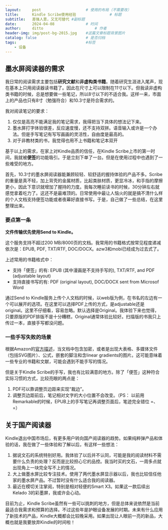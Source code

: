 ```yaml
---
layout:     post   				    # 使用的布局（不需要改）
title:      Kindle Scribe使用经验 				# 标题 
subtitle:   差强人意，又无可替代 #副标题
date:       2024-04-08 				# 时间
author:     ditto 						# 作者
header-img: img/post-bg-2015.jpg 	#这篇文章标题背景图片
catalog: false 						# 是否归档
tags:								#标签
    - 设备
---
```


##  墨水屏阅读器的需求
我日常的阅读需求主要包括**研究文献**和**非虚构类书籍**。随着研究生涯进入尾声，现在基本上只用阅读器读书籍了。因此在尺寸上可以限制在11寸以下。但我读非虚构类书籍的时候，总是想要做一些笔记，所以8寸以下的不适合我。这样一来，市面上的产品也只有8寸（勉强符合）和10.3寸是符合需求的。

我对阅读笔记的要求：
1. 仅仅是高亮不能满足我的笔记需求，我得把当下具体的想法记下来。
2. 墨水屏打字体验很差，反应速度慢，还不支持双拼。语音输入或许是一个办法。但是手写笔记有写写画画的灵活性，自由度是最高的。
3. 对于非教材类的书，我觉得也用不上书籍和笔记本双开

基于以上的需求，在家上对Kindle品质的信任，在Kindle Scribe上市的第一时间，我就被**便签**的功能吸引。于是立刻下单了一台。但是在使用过程中也遇到了一些难受的地方。

首先，10.3寸的墨水屏阅读器能兼顾较轻、较舒适的握持体验的产品不多。Scribe的重量是真不轻，加上背壳的金属材质，比起类肤材质，更显冷冰，和手指的摩擦更小，因此下意识就增加了握持的力度。我每次睡前读书的时候，30分钟左右就感觉拿着吃力了。这还不是最难顶的。日常使用中最让人恼火的就是搞不清什么样的个人文档支持便签功能或者夜幕好直接书写。于是，自己做了一些总结，在这里整理出来。

### 要点第一条
**文件传输优先使用Send to Kindle。**

这个服务支持不超过200 MB/8000页的文档。我常用的书籍格式按常见程度递减依次是：EPUB, PDF, TXT/RTF, DOC/DOCX。azw3和mobi已经成为过去式了。

上述常用的书籍格式中：
- 支持「便签」的有: EPUB (其中漫画是不支持手写的), TXT/RTF, and PDF (adjustable layout)
- 支持直接书写的有: PDF (original layout), DOC/DOCX sent from Microsof Word

通过Send to Kindle服务上传个人文档的时候，以web版为例，在书名的左边有一个可以展开的选项。在这里可以选择PDF上传的方式，是adjustable还是original。这里不仔细看，容易忽略。默认选择是Original。我体验下来也觉得，只要原版的PDF排版不是十分糟糕，Original通常体验比较好。扫描版的书我只上传过一本，直接手写都没问题。

### 一些手写失败的场景
根据Amazon的[官方描述](https://www.amazon.com/gp/help/customer/display.html?nodeId=TWXpUGw76dtEg2VD9P)，当文档中包含加密，或者是出现大表格、多媒体文件（包括SVG图片）、公式，嵌套的脚注和含linear gradients的图片。这可能意味着一些专业的书籍和文献，可能会遇到不能手写的情况。

但是关于Kindle Scribe的手写，我也有比较满意的地方。除了「便签」这种符合实际习惯的方式，比较亮眼的两点是：
1. PDF可以靠调整页边距来实现“裁边”。
2. 调整页边距前后，笔记相对文字的大小位置不会改变。（PS： 以前用Remarkable的时候，EPUB上的手写笔记再调整页面后，笔迹完全错位 =、=）

## 关于国产阅读器
Kindle退出中国市场后，有更多用户转向国产阅读器的趋势。如果纯粹弹产品和体验的话，我在做了一些体验和了解以后，有这样一些想法：
1. 据说文石的系统特别好用。我体验了以后并不认同，可能是我的阅读材料不需要什么负责的处理？反而是比较担心它的品控。我当时买的文石，一周多点就出现角上一块完全写不上的情况。
2. 大上做墨水屏比较专注技术。使用了两代墨水屏显示器以后，我也比较信任他家的墨水屏产品。不过暂时没有什么适合我的阅读器。
3. 最近在模切关注掌阅，特别是相对轻便的Smart X3。如果这一款后续出Kelado 3的彩墨屏，我或许会心动。

目前为止，Kindle Scribe虽然有一些可以挑刺的地方，但是总体来说依然是当前最适合我需求和预算的选择。不过这些年是护眼设备发展的时期。未来有什么应用了新技术的产品，Kindle大概都会比较晚采用。如果出现让人眼前一亮的新品，大概也就是我要放弃Kindle的时间啦！
